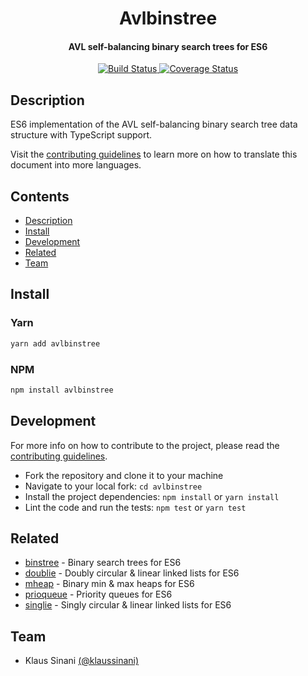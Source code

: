 <h1 align="center">
  Avlbinstree
</h1>

<h4 align="center">
  AVL self-balancing binary search trees for ES6
</h4>

<p align="center">
  <a href="https://travis-ci.com/klaussinani/avlbinstree">
    <img alt="Build Status" src="https://travis-ci.com/klaussinani/avlbinstree.svg?branch=master">
  </a>
  <a href='https://coveralls.io/github/klaussinani/avlbinstree?branch=master'>
    <img alt="Coverage Status" src="https://coveralls.io/repos/github/klaussinani/avlbinstree/badge.svg?branch=master">
  </a>
</p>

## Description

ES6 implementation of the AVL self-balancing binary search tree data structure with TypeScript support.

Visit the [contributing guidelines](https://github.com/klaussinani/avlbinstree/blob/master/contributing.md#translating-documentation) to learn more on how to translate this document into more languages.

## Contents

- [Description](#description)
- [Install](#install)
- [Development](#development)
- [Related](#related)
- [Team](#team)

## Install

### Yarn

```bash
yarn add avlbinstree
```

### NPM

```bash
npm install avlbinstree
```

## Development

For more info on how to contribute to the project, please read the [contributing guidelines](https://github.com/klaussinani/avlbinstree/blob/master/contributing.md).

- Fork the repository and clone it to your machine
- Navigate to your local fork: `cd avlbinstree`
- Install the project dependencies: `npm install` or `yarn install`
- Lint the code and run the tests: `npm test` or `yarn test`

## Related

- [binstree](https://github.com/klaussinani/binstree) - Binary search trees for ES6
- [doublie](https://github.com/klaussinani/doublie) - Doubly circular & linear linked lists for ES6
- [mheap](https://github.com/klaussinani/mheap) - Binary min & max heaps for ES6
- [prioqueue](https://github.com/klaussinani/prioqueue) - Priority queues for ES6
- [singlie](https://github.com/klaussinani/singlie) - Singly circular & linear linked lists for ES6

## Team

- Klaus Sinani [(@klaussinani)](https://github.com/klaussinani)
